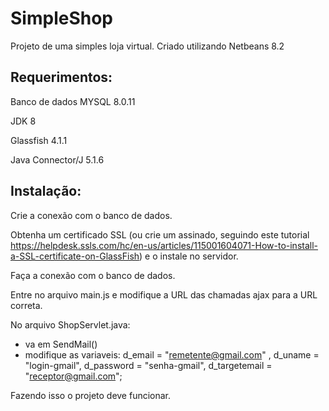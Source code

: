 # SimpleShop
Projeto de uma simples loja virtual. Criado utilizando Netbeans 8.2


## Requerimentos:
Banco de dados MYSQL 8.0.11

JDK 8

Glassfish 4.1.1

Java Connector/J 5.1.6


## Instalação:
Crie a conexão com o banco de dados.

Obtenha um certificado SSL (ou crie um assinado, seguindo este tutorial https://helpdesk.ssls.com/hc/en-us/articles/115001604071-How-to-install-a-SSL-certificate-on-GlassFish) e o instale no servidor.

Faça a conexão com o banco de dados.

Entre no arquivo main.js e modifique a URL das chamadas ajax para a URL correta.

No arquivo ShopServlet.java:
  - va em SendMail()
  - modifique as variaveis:
            d_email = "remetente@gmail.com" , 
            d_uname = "login-gmail", 
            d_password = "senha-gmail", 
            d_targetemail = "receptor@gmail.com";


Fazendo isso o projeto deve funcionar.
